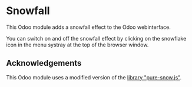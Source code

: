 # Snowfall

This Odoo module adds a snowfall effect to the Odoo webinterface.

You can switch on and off the snowfall effect by clicking on the snowflake icon in the
menu systray at the top of the browser window.

## Acknowledgements

This Odoo module uses a modified version of the
[library "pure-snow.js"](https://github.com/hyperstown/pure-snow.js).
